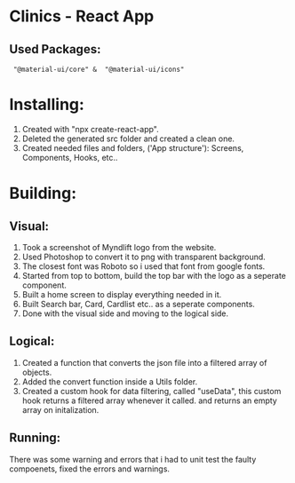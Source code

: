 # Clinics - React App

## Used Packages:

     "@material-ui/core" &  "@material-ui/icons"

# Installing:

1. Created with "npx create-react-app".
2. Deleted the generated src folder and created a clean one.
3. Created needed files and folders, ('App structure'): Screens, Components, Hooks, etc..

# Building:

## Visual:

1. Took a screenshot of Myndlift logo from the website.
2. Used Photoshop to convert it to png with transparent background.
3. The closest font was Roboto so i used that font from google fonts.
4. Started from top to bottom, build the top bar with the logo as a seperate component.
5. Built a home screen to display everything needed in it.
6. Built Search bar, Card, Cardlist etc.. as a seperate components.
7. Done with the visual side and moving to the logical side.

## Logical:

1. Created a function that converts the json file into a filtered array of objects.
2. Added the convert function inside a Utils folder.
3. Created a custom hook for data filtering, called "useData", this custom hook returns a filtered array whenever it called. and returns an empty array on initalization.

## Running:

There was some warning and errors that i had to unit test the faulty compoenets, fixed the errors and warnings.
